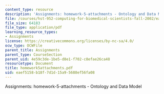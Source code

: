 ```yaml
---
content_type: resource
description: 'Assignments: homework-5-attachments - Ontology and Data Model'
file: /courses/hst-952-computing-for-biomedical-scientists-fall-2002/eaef5158b18f7d1d15a95688ef56fa08_homework5attachments.pdf
file_size: 64183
file_type: application/pdf
learning_resource_types:
- Assignments
license: https://creativecommons.org/licenses/by-nc-sa/4.0/
ocw_type: OCWFile
parent_title: Assignments
parent_type: CourseSection
parent_uid: 4e59c3de-1be5-d8e1-f702-c8efae26ca48
resourcetype: Document
title: homework5attachments.pdf
uid: eaef5158-b18f-7d1d-15a9-5688ef56fa08
---
```

Assignments: homework-5-attachments - Ontology and Data Model